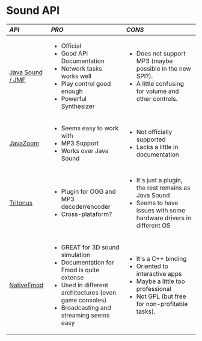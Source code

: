 # Sound API #

| **_API_** | **_PRO_** | **_CONS_** |
|:----------|:----------|:-----------|
| [Java Sound / JMF](http://java.sun.com/products/java-media/sound/) |  <ul><li>Official</li><li>Good API Documentation</li><li>Network tasks works well</li><li>Play control good enough</li><li>Powerful Synthesizer</li></ul> | <ul><li>Does not support MP3 (maybe possible in the new SPI?).</li><li>A little confusing for volume and other controls.</li></ul>|
| [JavaZoom](http://www.javazoom.net) | <ul><li> Seems easy to work with</li><li>MP3 Support</li><li>Works over Java Sound</li></ul> | <ul> <li>Not officially supported</li><li>Lacks a little in documentation </li></ul>|
| [Tritonus](http://www.tritonus.org/) | <ul><li> Plugin for OGG and MP3 decoder/encoder</li><li>Cross-plataform?</li></ul> | <ul><li>It's just a plugin, the rest remains as Java Sound</li><li>Seems to have issues with some hardware drivers in different OS</li></ul> |
| [NativeFmod](http://jerome.jouvie.free.fr/Fmod/NativeFmod/index.php) | <ul><li>GREAT for 3D sound simulation</li><li>Documentation for Fmod is quite extense</li><li>Used in different architectures (even game consoles)</li><li>Broadcasting and streaming seems easy</li></ul> | <ul><li>It's a C++ binding</li><li>Oriented to interactive apps</li><li>Maybe a little too professional</li><li> Not GPL (but free for non-profitable tasks).</li></ul> |